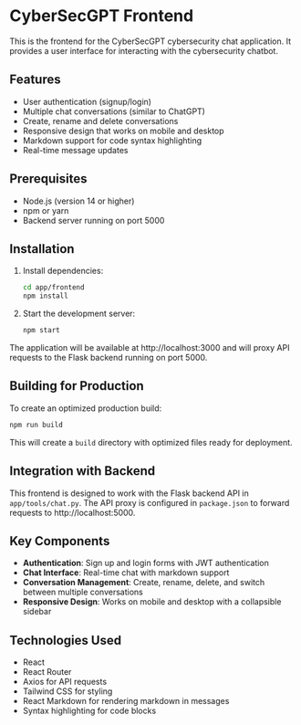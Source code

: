 # CyberSecGPT Frontend

This is the frontend for the CyberSecGPT cybersecurity chat application. It provides a user interface for interacting with the cybersecurity chatbot.

## Features

- User authentication (signup/login)
- Multiple chat conversations (similar to ChatGPT)
- Create, rename and delete conversations
- Responsive design that works on mobile and desktop
- Markdown support for code syntax highlighting
- Real-time message updates

## Prerequisites

- Node.js (version 14 or higher)
- npm or yarn
- Backend server running on port 5000

## Installation

1. Install dependencies:
   ```bash
   cd app/frontend
   npm install
   ```

2. Start the development server:
   ```bash
   npm start
   ```

The application will be available at http://localhost:3000 and will proxy API requests to the Flask backend running on port 5000.

## Building for Production

To create an optimized production build:

```bash
npm run build
```

This will create a `build` directory with optimized files ready for deployment.

## Integration with Backend

This frontend is designed to work with the Flask backend API in `app/tools/chat.py`. The API proxy is configured in `package.json` to forward requests to http://localhost:5000.

## Key Components

- **Authentication**: Sign up and login forms with JWT authentication
- **Chat Interface**: Real-time chat with markdown support
- **Conversation Management**: Create, rename, delete, and switch between multiple conversations
- **Responsive Design**: Works on mobile and desktop with a collapsible sidebar

## Technologies Used

- React
- React Router
- Axios for API requests
- Tailwind CSS for styling
- React Markdown for rendering markdown in messages
- Syntax highlighting for code blocks 